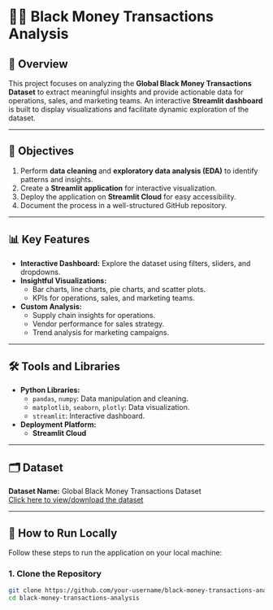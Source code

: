 # 🕵️‍♂️ Black Money Transactions Analysis

## 📜 Overview
This project focuses on analyzing the **Global Black Money Transactions Dataset** to extract meaningful insights and provide actionable data for operations, sales, and marketing teams. An interactive **Streamlit dashboard** is built to display visualizations and facilitate dynamic exploration of the dataset.

---

## 🎯 Objectives
1. Perform **data cleaning** and **exploratory data analysis (EDA)** to identify patterns and insights.
2. Create a **Streamlit application** for interactive visualization.
3. Deploy the application on **Streamlit Cloud** for easy accessibility.
4. Document the process in a well-structured GitHub repository.

---

## 📊 Key Features
- **Interactive Dashboard:** Explore the dataset using filters, sliders, and dropdowns.
- **Insightful Visualizations:** 
  - Bar charts, line charts, pie charts, and scatter plots.
  - KPIs for operations, sales, and marketing teams.
- **Custom Analysis:**
  - Supply chain insights for operations.
  - Vendor performance for sales strategy.
  - Trend analysis for marketing campaigns.

---

## 🛠️ Tools and Libraries
- **Python Libraries:**
  - `pandas`, `numpy`: Data manipulation and cleaning.
  - `matplotlib`, `seaborn`, `plotly`: Data visualization.
  - `streamlit`: Interactive dashboard.
- **Deployment Platform:**
  - **Streamlit Cloud**

---

## 🗂️ Dataset
**Dataset Name:** Global Black Money Transactions Dataset  
[Click here to view/download the dataset](https://www.kaggle.com/datasets/waqi786/global-black-money-transactions-dataset)

---

## 🚀 How to Run Locally
Follow these steps to run the application on your local machine:

### 1. Clone the Repository
```bash
git clone https://github.com/your-username/black-money-transactions-analysis.git
cd black-money-transactions-analysis
